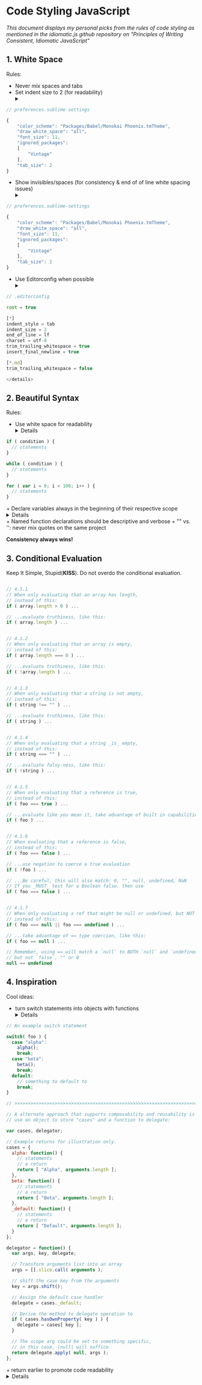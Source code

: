 # Code Styling JavaScript

_This document displays my personal picks from the rules of code styling as mentioned in the idiomatic.js github repository on "Principles of Writing Consistent, Idiomatic JavaScript"_

## 1. White Space

Rules:
+ Never mix spaces and tabs
+ Set indent size to 2 (for readability)<details><summary></summary>
_In Sublime Text 3: Preferences --> Settings --> User --> Insert: '"tab_size" : 2'_</details>
``` JavaScript
// preferences.sublime-settings

{
	"color_scheme": "Packages/Babel/Monokai Phoenix.tmTheme",
	"draw_white_space": "all",
	"font_size": 11,
	"ignored_packages":
	[
		"Vintage"
	],
	"tab_size": 2
}
```
+ Show invisibles/spaces (for consistency & end of of line white spacing issues)<details><summary></summary>
_In Sublime Text 3: Preferences --> Settings --> User --> Insert: '"draw_white_space": "all"'_
``` JavaScript
// preferences.sublime-settings

{
	"color_scheme": "Packages/Babel/Monokai Phoenix.tmTheme",
	"draw_white_space": "all",
	"font_size": 11,
	"ignored_packages":
	[
		"Vintage"
	],
	"tab_size": 2
}
```
</details>

+ Use Editorconfig when possible <details><summary></summary>
Editorconfig helps developers define and maintain consistent coding styles between different editors and IDEs. The .editorconfig files are created locally and stored in the root directory. For more information on Editorconfig please consult the [documentation](http://editorconfig.org/). 

``` JavaScript 
// .editorconfig

root = true

[*]
indent_style = tab
indent_size = 2
end_of_line = lf
charset = utf-8
trim_trailing_whitespace = true
insert_final_newline = true

[*.md]
trim_trailing_whitespace = false

</details>
```

## 2. Beautiful Syntax

Rules:
+ Use white space for readability <details>
``` JavaScript
if ( condition ) {
  // statements
}

while ( condition ) {
  // statements
}

for ( var i = 0; i < 100; i++ ) {
  // statements
}
```
</details>
+ Declare variables always in the beginning of their respective scope <details>
``` JavaScript
// Bad
function foo() {

  // some statements here

  var bar = "",
    qux;
}

// Good
function foo() {
  var bar = "",
    qux;

  // all statements after the variables declarations.
}
```
</details>
+ Use the var/let/const keyword once per var/let/const or one var/let/const for each matching var/let/const<details>
``` JavaScript
// Bad
var foo = "",
  bar = "";
var qux;

// Good
var foo = "";
var bar = "";
var qux;

// or..
var foo = "",
  bar = "",
  qux;
}
```
</details>
+ Named function declarations should be descriptive and verbose
+ "" vs. '': never mix quotes on the same project

__Consistency always wins!__

## 3. Conditional Evaluation

Keep It Simple, Stupid(__KISS__). Do not overdo the conditional evaluation.

``` JavaScript

// 4.1.1
// When only evaluating that an array has length,
// instead of this:
if ( array.length > 0 ) ...

// ...evaluate truthiness, like this:
if ( array.length ) ...


// 4.1.2
// When only evaluating that an array is empty,
// instead of this:
if ( array.length === 0 ) ...

// ...evaluate truthiness, like this:
if ( !array.length ) ...


// 4.1.3
// When only evaluating that a string is not empty,
// instead of this:
if ( string !== "" ) ...

// ...evaluate truthiness, like this:
if ( string ) ...


// 4.1.4
// When only evaluating that a string _is_ empty,
// instead of this:
if ( string === "" ) ...

// ...evaluate falsy-ness, like this:
if ( !string ) ...


// 4.1.5
// When only evaluating that a reference is true,
// instead of this:
if ( foo === true ) ...

// ...evaluate like you mean it, take advantage of built in capabilities:
if ( foo ) ...


// 4.1.6
// When evaluating that a reference is false,
// instead of this:
if ( foo === false ) ...

// ...use negation to coerce a true evaluation
if ( !foo ) ...

// ...Be careful, this will also match: 0, "", null, undefined, NaN
// If you _MUST_ test for a Boolean false, then use
if ( foo === false ) ...


// 4.1.7
// When only evaluating a ref that might be null or undefined, but NOT false, "" or 0,
// instead of this:
if ( foo === null || foo === undefined ) ...

// ...take advantage of == type coercion, like this:
if ( foo == null ) ...

// Remember, using == will match a `null` to BOTH `null` and `undefined`
// but not `false`, "" or 0
null == undefined

```

## 4. Inspiration

Cool ideas:
+ turn switch statements into objects with functions<details>
``` JavaScript
// An example switch statement

switch( foo ) {
  case "alpha":
    alpha();
    break;
  case "beta":
    beta();
    break;
  default:
    // something to default to
    break;
}

// >>>>>>>>>>>>>>>>>>>>>>>>>>>>>>>>>>>>>>>>>>>>>>>>>>>>>>>>>>>>>>>>>>>>>>>

// A alternate approach that supports composability and reusability is to
// use an object to store "cases" and a function to delegate:

var cases, delegator;

// Example returns for illustration only.
cases = {
  alpha: function() {
    // statements
    // a return
    return [ "Alpha", arguments.length ];
  },
  beta: function() {
    // statements
    // a return
    return [ "Beta", arguments.length ];
  },
  _default: function() {
    // statements
    // a return
    return [ "Default", arguments.length ];
  }
};

delegator = function() {
  var args, key, delegate;

  // Transform arguments list into an array
  args = [].slice.call( arguments );

  // shift the case key from the arguments
  key = args.shift();

  // Assign the default case handler
  delegate = cases._default;

  // Derive the method to delegate operation to
  if ( cases.hasOwnProperty( key ) ) {
    delegate = cases[ key ];
  }

  // The scope arg could be set to something specific,
  // in this case, |null| will suffice
  return delegate.apply( null, args );
};
```
</details>
+ return earlier to promote code readability<details>
``` JavaScript
// Bad:
function returnLate( foo ) {
  var ret;

  if ( foo ) {
    ret = "foo";
  } else {
    ret = "quux";
  }
  return ret;
}

// Good:

function returnEarly( foo ) {

  if ( foo ) {
    return "foo";
  }
  return "quux";
}
```
</details>